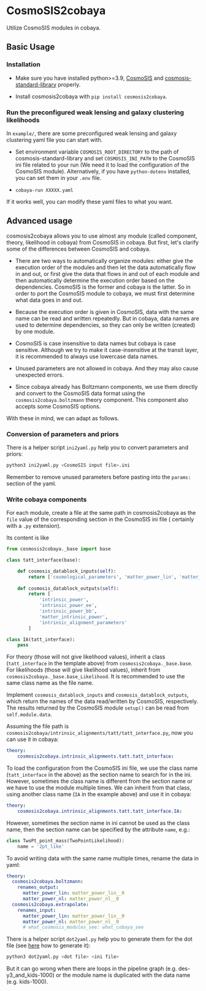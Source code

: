 # CosmoSIS2cobaya

Utilize CosmoSIS modules in cobaya.

## Basic Usage

### Installation

- Make sure you have installed python>=3.9, [CosmoSIS](https://github.com/joezuntz/cosmosis) and [cosmosis-standard-library](https://github.com/joezuntz/cosmosis-standard-library) properly.

- Install cosmosis2cobaya with `pip install cosmosis2cobaya`.

### Run the preconfigured weak lensing and galaxy clustering likelihoods

In `example/`, there are some preconfigured weak lensing and galaxy clustering yaml file you can start with.

- Set environment variable `COSMOSIS_ROOT_DIRECTORY` to the path of cosmosis-standard-library and set `COSMOSIS_INI_PATH` to the CosmoSIS ini file related to your run (We need it to load the configuration of the CosmoSIS module).
Alternatively, if you have `python-dotenv` installed, you can set them in your `.env` file.

- `cobaya-run XXXXX.yaml`

If it works well, you can modify these yaml files to what you want.

## Advanced usage

cosmosis2cobaya allows you to use almost any module (called component, theory, likelihood in cobaya) from CosmoSIS in cobaya.
But first, let's clarify some of the differences between CosmoSIS and cobaya.

- There are two ways to automatically organize modules: either give the execution order of the modules and then let the data automatically flow in and out, or first give the data that flows in and out of each module and then automatically determine the execution order based on the dependencies. CosmoSIS is the former and cobaya is the latter. So in order to port the CosmoSIS module to cobaya, we must first determine what data goes in and out.

- Because the execution order is given in CosmoSIS, data with the same name can be read and written repeatedly. But in cobaya, data names are used to determine dependencies, so they can only be written (created) by one module.

- CosmoSIS is case insensitive to data names but cobaya is case sensitive. Although we try to make it case-insensitive at the transit layer, it is recommended to always use lowercase data names.

- Unused parameters are not allowed in cobaya. And they may also cause unexpected errors.

- Since cobaya already has Boltzmann components, we use them directly and convert to the CosmoSIS data format using the `cosmosis2cobaya.boltzmann` theory component. This component also accepts some CosmoSIS options.

With these in mind, we can adapt as follows.

### Conversion of parameters and priors

There is a helper script `ini2yaml.py` help you to convert parameters and priors:
``` bash
python3 ini2yaml.py <CosmoSIS input file>.ini
```

Remember to remove unused parameters before pasting into the `params:` section of the yaml.

### Write cobaya components

For each module, create a file at the same path in cosmosis2cobaya as the `file` value of the corresponding section in the CosmoSIS ini file ( certainly with a `.py` extension).

Its content is like
``` python
from cosmosis2cobaya._base import base

class tatt_interface(base):

    def cosmosis_datablock_inputs(self):
        return ['cosmological_parameters', 'matter_power_lin', 'matter_power_nl', 'fastpt', 'intrinsic_alignment_parameters']
    
    def cosmosis_datablock_outputs(self):
        return [
            'intrinsic_power',
            'intrinsic_power_ee',
            'intrinsic_power_bb',
            'matter_intrinsic_power',
            'intrinsic_alignment_parameters'
        ]

class IA(tatt_interface):
    pass
```
For theory (those will not give likelihood values), inherit a class (`tatt_interface` in the template above) from `cosmosis2cobaya._base.base`.
For likelihoods (those will give likelihood values), inherit from `cosmosis2cobaya._base.base_Likelihood`.
It is recommended to use the same class name as the file name.

Implement `cosmosis_datablock_inputs` and `cosmosis_datablock_outputs`, which return the names of the data read/written by CosmoSIS, respectively.
The results returned by the CosmoSIS module `setup()` can be read from `self.module.data`.

Assuming the file path is `cosmosis2cobaya/intrinsic_alignments/tatt/tatt_interface.py`, now you can use it in cobaya:
``` yaml
theory:
    cosmosis2cobaya.intrinsic_alignments.tatt.tatt_interface:
```

To load the configuration from the CosmoSIS ini file, we use the class name (`tatt_interface` in the above) as the section name to search for in the ini.
However, sometimes the class name is different from the section name or we have to use the module multiple times.
We can inherit from that class, using another class name (`IA` in the example above) and use it in cobaya:
``` yaml
theory:
    cosmosis2cobaya.intrinsic_alignments.tatt.tatt_interface.IA:
```

However, sometimes the section name in ini cannot be used as the class name, then the section name can be specified by the attribute `name`, e.g.:
``` python
class TwoPt_point_mass(TwoPointLikelihood):
    name = '2pt_like'
```

To avoid writing data with the same name multiple times, rename the data in yaml:
``` yaml
theory:
  cosmosis2cobaya.boltzmann:
    renames_output:
      matter_power_lin: matter_power_lin__0
      matter_power_nl: matter_power_nl__0
  cosmosis2cobaya.extrapolate:
    renames_input:
      matter_power_lin: matter_power_lin__0
      matter_power_nl: matter_power_nl__0
      # what_cosmosis_modules_see: what_cobaya_see
```

There is a helper script `dot2yaml.py` help you to generate them for the dot file (see [here](https://cosmosis.readthedocs.io/en/latest/features/pipeline_features.html#making-pipeline-graphs) how to generate it):
``` bash
python3 dot2yaml.py <dot file> <ini file>
```

But it can go wrong when there are loops in the pipeline graph (e.g. des-y3_and_kids-1000) or the module name is duplicated with the data name (e.g. kids-1000).
